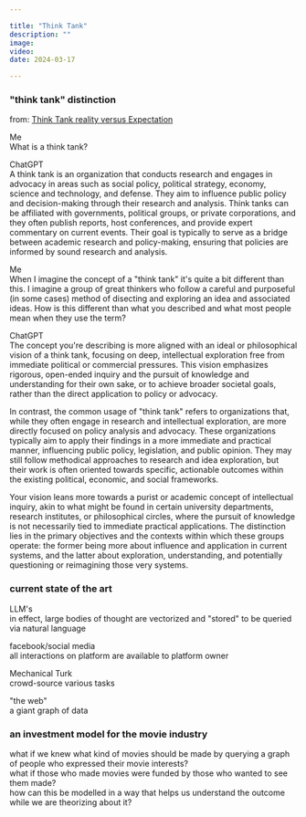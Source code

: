 ```yaml
---

title: "Think Tank"
description: ""
image:
video:
date: 2024-03-17

---
```


### "think tank" distinction

from: [Think Tank reality versus Expectation](https://chat.openai.com/share/ed6b3397-3790-4e05-bb30-b09af08e6f8d)

Me   
What is a think tank?   

ChatGPT   
A think tank is an organization that conducts research and engages in advocacy in areas such as social policy, political strategy, economy, science and technology, and defense. They aim to influence public policy and decision-making through their research and analysis. Think tanks can be affiliated with governments, political groups, or private corporations, and they often publish reports, host conferences, and provide expert commentary on current events. Their goal is typically to serve as a bridge between academic research and policy-making, ensuring that policies are informed by sound research and analysis.   

Me   
When I imagine the concept of a "think tank" it's quite a bit different than this. I imagine a group of great thinkers who follow a careful and purposeful (in some cases) method of disecting and exploring an idea and associated ideas.  How is this different than what you described and what most people mean when they use the term?   

ChatGPT   
The concept you're describing is more aligned with an ideal or philosophical vision of a think tank, focusing on deep, intellectual exploration free from immediate political or commercial pressures. This vision emphasizes rigorous, open-ended inquiry and the pursuit of knowledge and understanding for their own sake, or to achieve broader societal goals, rather than the direct application to policy or advocacy.   

In contrast, the common usage of "think tank" refers to organizations that, while they often engage in research and intellectual exploration, are more directly focused on policy analysis and advocacy. These organizations typically aim to apply their findings in a more immediate and practical manner, influencing public policy, legislation, and public opinion. They may still follow methodical approaches to research and idea exploration, but their work is often oriented towards specific, actionable outcomes within the existing political, economic, and social frameworks.   
   
Your vision leans more towards a purist or academic concept of intellectual inquiry, akin to what might be found in certain university departments, research institutes, or philosophical circles, where the pursuit of knowledge is not necessarily tied to immediate practical applications. The distinction lies in the primary objectives and the contexts within which these groups operate: the former being more about influence and application in current systems, and the latter about exploration, understanding, and potentially questioning or reimagining those very systems.   


### current state of the art

LLM's   
in effect, large bodies of thought are vectorized and "stored" to be queried via natural language   

facebook/social media   
all interactions on platform are available to platform owner   

Mechanical Turk   
crowd-source various tasks   

"the web"   
a giant graph of data   

### an investment model for the movie industry   
what if we knew what kind of movies should be made by querying a graph of people who expressed their movie interests?   
what if those who made movies were funded by those who wanted to see them made?   
how can this be modelled in a way that helps us understand the outcome while we are theorizing about it?   